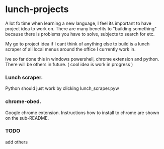 # lunch-projects

A lot fo time when learning a new language, I feel its important to have project idea to work on. 
There are many benefits to "building something" because there is problems you have to solve, subjects to search for etc.

My go to project idea if I cant think of anything else to build is a lunch scraper of all local menus around the office I currently work in.

Ive so far done this in windows powershell, chrome extension and python. There will be others in future. ( cool idea is work in progress )

### Lunch scraper. 
 Python
 should just work by clicking lunch_scraper.pyw
 
### chrome-obed. 
Google chrome extension. Instructions how to install to chrome are shown on the sub-README.

### TODO 
add others
